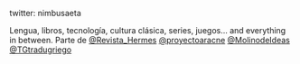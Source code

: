 twitter: nimbusaeta

Lengua, libros, tecnología, cultura clásica, series, juegos... and everything in between.
Parte de <a href="https://twitter.com/Revista_Hermes">@Revista_Hermes</a>
<a href="https://twitter.com/proyectoaracne">@proyectoaracne</a>
<a href="https://twitter.com/MolinodeIdeas">@MolinodeIdeas</a>
<a href="https://twitter.com/TGtradugriego">@TGtradugriego</a>